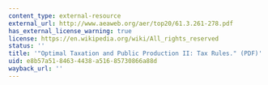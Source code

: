 ```yaml
---
content_type: external-resource
external_url: http://www.aeaweb.org/aer/top20/61.3.261-278.pdf
has_external_license_warning: true
license: https://en.wikipedia.org/wiki/All_rights_reserved
status: ''
title: '"Optimal Taxation and Public Production II: Tax Rules." (PDF)'
uid: e8b57a51-8463-4438-a516-85730866a88d
wayback_url: ''
---
```

